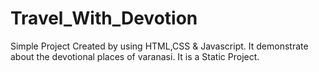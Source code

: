 # Travel_With_Devotion
Simple Project Created by using HTML,CSS &amp; Javascript. It demonstrate about the devotional places of varanasi. It is a Static Project.
